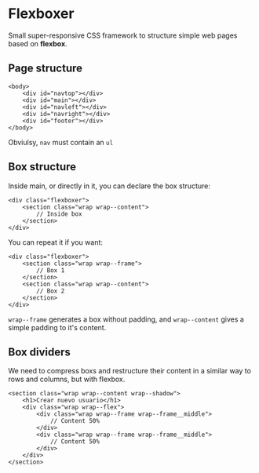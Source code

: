 # Flexboxer
Small super-responsive CSS framework to structure simple web pages based on **flexbox**.

## Page structure
```
<body>
	<div id="navtop"></div>
	<div id="main"></div>
	<div id="navleft"></div>
	<div id="navright"></div>
	<div id="footer"></div>
</body>
```
Obviulsy, `nav` must contain an `ul`
## Box structure
Inside main, or directly in it, you can declare the box structure:
```
<div class="flexboxer">
	<section class="wrap wrap--content">
		// Inside box
	</section>
</div>
```
You can repeat it if you want:
```
<div class="flexboxer">
	<section class="wrap wrap--frame">
		// Box 1
	</section>
	<section class="wrap wrap--content">
		// Box 2
	</section>
</div>
```
`wrap--frame` generates a box without padding, and `wrap--content` gives a simple padding to it's content.

## Box dividers
We need to compress boxs and restructure their content in a similar way to rows and columns, but with flexbox.
```
<section class="wrap wrap--content wrap--shadow">										
	<h1>Crear nuevo usuario</h1>
	<div class="wrap wrap--flex">
		<div class="wrap wrap--frame wrap--frame__middle">
			// Content 50%
		</div>
		<div class="wrap wrap--frame wrap--frame__middle">
			// Content 50%
		</div>
	</div>
</section>
```
